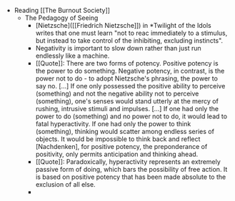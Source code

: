 - Reading [[The Burnout Society]]
	- The Pedagogy of Seeing
		- [Nietzsche]([[Friedrich Nietzsche]]) in *Twilight of the Idols writes that one must learn "not to reac immediately to a stimulus, but instead to take control of the inhibiting, excluding instincts".
		- Negativity is important to slow down rather than just run endlessly like a machine.
		- [[Quote]]: There are two forms of potency. Positive potency is the power to do something. Negative potency, in contrast, is the power not to do - to adopt Nietzsche's phrasing, the power to say no. [...] If one only possessed the positive ability to perceive (something) and not the negative ability not to perceive (something), one's senses would stand utterly at the mercy of rushing, intrusive stimuli and impulses. [...] If one had only the power to do (something) and no power not to do, it would lead to fatal hyperactivity. If one had only the power to think (something), thinking would scatter among endless series of objects. It would be impossible to think back and reflect [Nachdenken], for positive potency, the preponderance of positivity, only permits anticipation and thinking ahead.
		- [[Quote]]: Paradoxically, hyperactivity represents an extremely passive form of doing, which bars the possibility of free action. It is based on positive potency that has been made absolute to the exclusion of all else.
		-